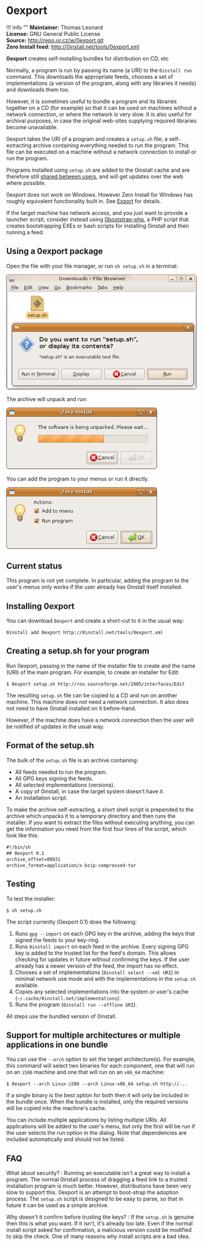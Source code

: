 # 0export

!!! info ""
    **Maintainer:** Thomas Leonard  
    **License:** GNU General Public License  
    **Source:** <http://repo.or.cz/w/0export.git>  
    **Zero Install feed:** <http://0install.net/tools/0export.xml>

**0export** creates self-installing bundles for distribution on CD, etc

Normally, a program is run by passing its name (a URI) to the `0install run` command. This downloads the appropriate feeds, chooses a set of implementations (a version of the program, along with any libraries it needs) and downloads them too.

However, it is sometimes useful to bundle a program and its libraries together on a CD (for example) so that it can be used on machines without a network connection, or where the network is very slow. It is also useful for archival purposes, in case the original web-sites supplying required libraries become unavailable.

0export takes the URI of a program and creates a `setup.sh` file; a self-extracting archive containing everything needed to run the program. This file can be executed on a machine without a network connection to install or run the program.

Programs installed using `setup.sh` are added to the 0install cache and are therefore still [shared between users](../details/sharing.md), and will get updates over the web where possible.

0export does not work on Windows. However Zero Install for Windows has roughly equivalent functionality built in. See [Export](../details/export.md) for details.

If the target machine has network access, and you just want to provide a launcher script, consider instead using [0bootstrap-php](https://github.com/0install/0bootstrap-php), a PHP script that creates bootstrapping EXEs or bash scripts for installing 0install and then running a feed.

## Using a 0export package

Open the file with your file manager, or run `sh setup.sh` in a terminal:

![Running a 0export setup file](../img/screens/0export-run.png)

The archive will unpack and run:

![The self-extracting package unpacks itself](../img/screens/0export-unpack.png)

You can add the program to your menus or run it directly.

![Optional actions](../img/screens/0export-actions.png)

## Current status

This program is not yet complete. In particular, adding the program to the user's menus only works if the user already has 0install itself installed.

## Installing 0export

You can download `0export` and create a short-cut to it in the usual way:

```shell
0install add 0export http://0install.net/tools/0export.xml
```

## Creating a setup.sh for your program

Run 0export, passing in the name of the installer file to create and the name (URI) of the main program. For example, to create an installer for Edit:

```shell
$ 0export setup.sh http://rox.sourceforge.net/2005/interfaces/Edit
```

The resulting `setup.sh` file can be copied to a CD and run on another machine. This machine does not need a network connection. It also does not need to have 0install installed on it before-hand.

However, if the machine does have a network connection then the user will be notified of updates in the usual way.

## Format of the setup.sh

The bulk of the `setup.sh` file is an archive containing:

- All feeds needed to run the program.
- All GPG keys signing the feeds.
- All selected implementations (versions).
- A copy of 0install, in case the target system doesn't have it.
- An installation script.

To make the archive self-extracting, a short shell script is prepended to the archive which unpacks it to a temporary directory and then runs the installer. If you want to extract the files without executing anything, you can get the information you need from the first four lines of the script, which look like this:

```shell
#!/bin/sh
## 0export 0.1
archive_offset=00831
archive_format=application/x-bzip-compressed-tar
```

## Testing

To test the installer:

```shell
$ sh setup.sh
```

The script currently (0export 0.1) does the following:

1. Runs `gpg --import` on each GPG key in the archive, adding the keys that signed the feeds to your key-ring.
2. Runs `0install import` on each feed in the archive. Every signing GPG key is added to the trusted list for the feed's domain. This allows checking for updates in future without confirming the keys. If the user already has a newer version of the feed, the import has no effect.
3. Chooses a set of implementations (`0install select --xml URI`) in minimal network use mode and with the implementations in the `setup.sh` available.
4. Copies any selected implementations into the system or user's cache (`~/.cache/0install.net/implementations`).
5. Runs the program (`0install run --offline URI`).

All steps use the bundled version of 0install.

## Support for multiple architectures or multiple applications in one bundle

You can use the `--arch` option to set the target architecture(s). For example, this command will select two binaries for each component, one that will run on an `i586` machine and one that will run on an `x86_64` machine:

```shell
$ 0export --arch Linux-i586 --arch Linux-x86_64 setup.sh http://...
```

If a single binary is the best option for both then it will only be included in the bundle once. When the bundle is installed, only the required versions will be copied into the machine's cache.

You can include multiple applications by listing multiple URIs. All applications will be added to the user's menu, but only the first will be run if the user selects the run option in the dialog. Note that dependencies are included automatically and should not be listed.

## FAQ

What about security?
:   Running an executable isn't a great way to install a program. The normal 0install process of dragging a feed link to a trusted installation program is much better. However, distributions have been very slow to support this. 0export is an attempt to boot-strap the adoption process. The `setup.sh` script is designed to be easy to parse, so that in future it can be used as a simple archive.

Why doesn't it confirm before trusting the keys?
:   If the `setup.sh` is genuine then this is what you want. If it isn't, it's already too late. Even if the normal install script asked for confirmation, a malicious version could be modified to skip the check. One of many reasons why install scripts are a bad idea.
